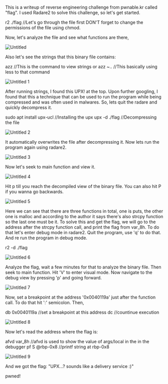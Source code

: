 This is a writeup of reverse engineering challenge from pwnable.kr called "flag".
I used Radare2 to solve this challenge, so let's get started.


r2 ./flag          //Let's go through the file first
DON'T forget to change the permissions of the file using chmod.


Now, let's analyze the file and see what functions are there,

![Untitled](https://github.com/Ankit-Kumar6/writeups/assets/57087618/ebf82c30-dfe1-4bce-9b1f-8a4cdf664335)

Also let's see the strings that this binary file contains:


azz         //This is the command to view strings
or
azz ~..     //This basically using less to that command

![Untitled 1](https://github.com/Ankit-Kumar6/writeups/assets/57087618/5f3f7ce5-093b-486b-a2bf-e52095959044)

After running strings, I found this UPX! at the top. Upon further googling, I found that this a technique that can be used to run the program while being compressed and was often used in malwares.
So, lets quit the radare and quickly decompress it.


sudo apt install upx-ucl       //Installing the upx
upx -d ./flag                  //Decompressing the file

![Untitled 2](https://github.com/Ankit-Kumar6/writeups/assets/57087618/ba073534-b5e5-4f70-9436-17070287d9f4)

It automatically overwrites the file after decompressing it.
Now lets run the program again using radare2.

![Untitled 3](https://github.com/Ankit-Kumar6/writeups/assets/57087618/d8edff3b-bde0-4720-8b8f-b4c7f9abbe4a)

Now let's seek to main function and view it.

![Untitled 4](https://github.com/Ankit-Kumar6/writeups/assets/57087618/6268ed07-c932-4e09-b678-cd334759189f)


Hit p till you reach the decompiled view of the binary file.
You can also hit P if you wanna go backwards.

![Untitled 5](https://github.com/Ankit-Kumar6/writeups/assets/57087618/0e9769f3-acac-48c2-9bbc-64d3f2926a72)

Here we can see that there are three functions in total, one is puts, the other one is malloc and according to the author it says there's also strcpy function so the last one must be it.
To solve this and get the flag, we will go to the address after the strcpy function call, and print the flag from var_8h.
To do that let's enter debug mode in radare2.
Quit the program, use 'q' to do that.
And re run the program in debug mode.


r2 -d ./flag

![Untitled 6](https://github.com/Ankit-Kumar6/writeups/assets/57087618/d5ea9b8b-3fb9-4c1c-9727-bc8ed0fd340e)

Analyze the flag, wait a few minutes for that to analyze the binary file.
Then seek to main function. Hit 'V' to enter visual mode.
Now navigate to the debug view by pressing 'p' and going forward.

![Untitled 7](https://github.com/Ankit-Kumar6/writeups/assets/57087618/b5d234fb-75d1-44aa-9ba4-e07665efe172)

Now, set a breakpoint at the address '0x0040119a' just after the function call. To do that hit ':' semicolon. Then,


db 0x0040119a           //set a breakpoint at this address
dc                     //countinue execution

![Untitled 8](https://github.com/Ankit-Kumar6/writeups/assets/57087618/6fc6eb27-4f7b-4efc-b7a1-80f21b461b9c)

Now let's read the address where the flag is:


afvd var_8h            //afvd is used to show the value of args/local in the in the debugger
pf S @rbp-0x8         //printf string at rbp-0x8

![Untitled 9](https://github.com/Ankit-Kumar6/writeups/assets/57087618/5bee1450-566c-4cd5-a86d-296f68ed4e8a)

And we got the flag:
"UPX...? sounds like a delivery service :)"


pwned!
